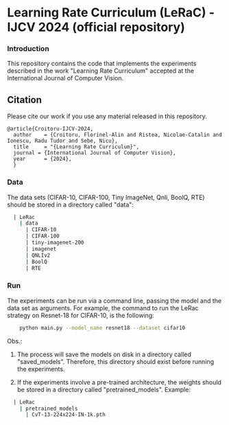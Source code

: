 # Learning Rate Curriculum (LeRaC) - IJCV 2024 (official repository)

### Introduction

This repository contains the code that implements the experiments described in
the work "Learning Rate Curriculum" accepted at the International Journal of Computer Vision. 

## Citation 
Please cite our work if you use any material released in this repository.
```
@article{Croitoru-IJCV-2024,
  author    = {Croitoru, Florinel-Alin and Ristea, Nicolae-Catalin and Ionescu, Radu Tudor and Sebe, Nicu},
  title     = "{Learning Rate Curriculum}",
  journal = {International Journal of Computer Vision},
  year      = {2024},
  }
```

### Data
The data sets (CIFAR-10, CIFAR-100, Tiny ImageNet, Qnli, BoolQ, RTE) should
be stored in a directory called "data":
```sh
  | LeRac
    | data
      | CIFAR-10
      | CIFAR-100
      | tiny-imagenet-200
      | imagenet
      | QNLIv2
      | BoolQ
      | RTE
```

### Run
The experiments can be run via a command line, passing
the model and the data set as arguments. For example, the command to run the LeRac strategy on
Resnet-18 for CIFAR-10, is the following:
```sh
    python main.py --model_name resnet18 --dataset cifar10
```

Obs.: 
1) The process will save the models on disk in a directory called "saved_models".
Therefore, this directory should exist before running the experiments.

2) If the experiments involve a pre-trained architecture, the weights should be
stored in a directory called "pretrained_models". Example:
``` sh
  | LeRac
    | pretrained_models
      | CvT-13-224x224-IN-1k.pth  
```

